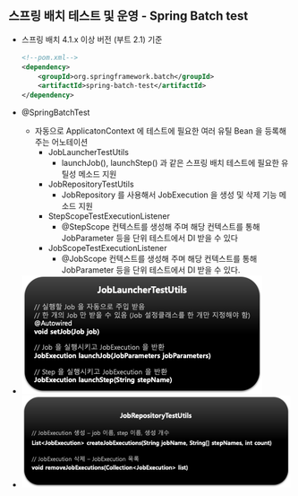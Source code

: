 ## 스프링 배치 테스트 및 운영 - Spring Batch test

- 스프링 배치 4.1.x 이상 버전 (부트 2.1) 기준
    ```xml
    <!--pom.xml-->
    <dependency>
        <groupId>org.springframework.batch</groupId>
        <artifactId>spring-batch-test</artifactId>
    </dependency>
    ```

- @SpringBatchTest
    - 자동으로 ApplicatonContext 에 테스트에 필요한 여러 유틸 Bean 을 등록해 주는 어노테이션
        - JobLauncherTestUtils
            - launchJob(), launchStep() 과 같은 스프링 배치 테스트에 필요한 유틸성 메소드 지원
        - JobRepositoryTestUtils
            - JobRepository 를 사용해서 JobExecution 을 생성 및 삭제 기능 메소드 지원
        - StepScopeTestExecutionListener
            - @StepScope 컨텍스트를 생성해 주며 해당 컨텍스트를 통해 JobParameter 등을 단위 테스트에서 DI 받을 수 있다
        - JobScopeTestExecutionListener
            - @JobScope 컨텍스트를 생성해 주며 해당 컨텍스트를 통해 JobParameter 등을 단위 테스트에서 DI 받을 수 있다.
        
- <img src="../../images/section14/JobLauncherTestUtils.png" alt="JobLauncherTestUtils">    
- <img src="../../images/section14/JobRepositoryTestUtils.png" alt="JobRepositoryTestUtils">    
